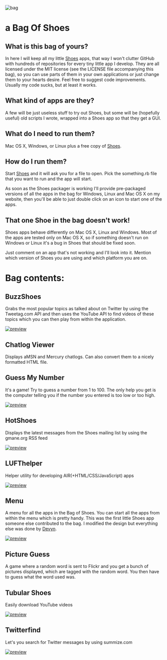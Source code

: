 ![bag](http://img354.imageshack.us/img354/538/paperbagmu4.png)

# a Bag Of Shoes

## What is this bag of yours?

In here I will keep all my little [Shoes](http://code.whytheluckystiff.net/shoes) apps, that way I won't clutter GitHub with hundreds of repositories for every tiny little app I develop. They are all licensed under the MIT license (see the LICENSE file accompanying this bag), so you can use parts of them in your own applications or just change them to your hearts desire. Feel free to suggest code improvements. Usually my code sucks, but at least it works.

## What kind of apps are they?

A few will be just useless stuff to try out Shoes, but some will be (hopefully useful) old scripts I wrote, wrapped into a Shoes app so that they get a GUI.

## What do I need to run them?

Mac OS X, Windows, or Linux plus a free copy of [Shoes](http://code.whytheluckystiff.net/shoes).

## How do I run them?

Start [Shoes](http://code.whytheluckystiff.net/shoes) and it will ask you for a file to open. Pick the something.rb file that you want to run and the app will start.

As soon as the Shoes packager is working I'll provide pre-packaged versions of all the apps in the bag for Windows, Linux and Mac OS X on my website, then you'll be able to just double click on an icon to start one of the apps.

## That one Shoe in the bag doesn't work!

Shoes apps behave differently on Mac OS X, Linux and Windows. Most of the apps are tested only on Mac OS X, so if something doesn't run on Windows or Linux it's a bug in Shoes that should be fixed soon.

Just comment on an app that's not working and I'll look into it. Mention which version of Shoes you are using and which platform you are on.

# Bag contents:

## BuzzShoes

Grabs the most popular topics as talked about on Twitter by using the Tweetag.com API and then uses the YouTube API to find videos of these topics which you can then play from within the application.

[![preview](http://img167.imageshack.us/img167/8094/buzzshoesjy7.th.jpg)](http://img167.imageshack.us/img167/8094/buzzshoesjy7.jpg)

## Chatlog Viewer

Displays aMSN and Mercury chatlogs. Can also convert them to a nicely formatted HTML file.

## Guess My Number

It's a game! Try to guess a number from 1 to 100. The only help you get is the computer telling you if the number you entered is too low or too high.

[![preview](http://img.skitch.com/20080706-b86fiu51kpnhcwny44t2u83cn5.preview.png)](http://img.skitch.com/20080706-b86fiu51kpnhcwny44t2u83cn5.png)

## HotShoes

Displays the latest messages from the Shoes mailing list by using the gmane.org RSS feed

[![preview](http://img.skitch.com/20080705-b4nxbgxjyn6se4pmg5f9krf55h.preview.png)](http://img.skitch.com/20080705-b4nxbgxjyn6se4pmg5f9krf55h.png)

## LUFThelper

Helper utility for developing AIR(+HTML/CSS/JavaScript) apps

[![preview](http://img.skitch.com/20080714-brr5b6x44n5mnu9shxxu83n3pb.preview.png)](http://img.skitch.com/20080714-brr5b6x44n5mnu9shxxu83n3pb.png)

## Menu

A menu for all the apps in the Bag of Shoes. You can start all the apps from within the menu which is pretty handy. This was the first little Shoes app someone else contributed to the bag. I modified the design but everything else was done by [Devyn](http://github.com/devyn).

[![preview](http://img261.imageshack.us/img261/8019/menupr2.th.png)](http://img261.imageshack.us/img261/8019/menupr2.png)

## Picture Guess

A game where a random word is sent to Flickr and you get a bunch of pictures displayed, which are tagged with the random word. You then have to guess what the word used was.

## Tubular Shoes

Easily download YouTube videos

[![preview](http://img.skitch.com/20080711-xcm8fpyy4cc28tnha3aaj8fj33.preview.png)](http://img.skitch.com/20080711-xcm8fpyy4cc28tnha3aaj8fj33.png)

## Twitterfind

Let's you search for Twitter messages by using summize.com

[![preview](http://img.skitch.com/20080705-fayx9ee679h8pwc2dxxug6956c.preview.png)](http://img.skitch.com/20080705-fayx9ee679h8pwc2dxxug6956c.png)
